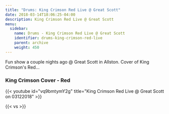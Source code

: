 ```yaml
---
title: "Drums: King Crimson Red Live @ Great Scott"
date: 2018-03-14T18:06:25-04:00
description: King Crimson Red Live @ Great Scott
menu:
  sidebar:
    name: Drums - King Crimson Red Live @ Great Scott
    identifier: drums-king-crimson-red-live
    parent: archive
    weight: 450
---
```


Fun show a couple nights ago @ Great Scott in Allston. Cover of King Crimson's Red...

### King Crimson Cover - Red

{{< youtube id="vq9bmtymY2g" title="King Crimson Red Live @ Great Scott on 03122018" >}}

{{< vs >}}
